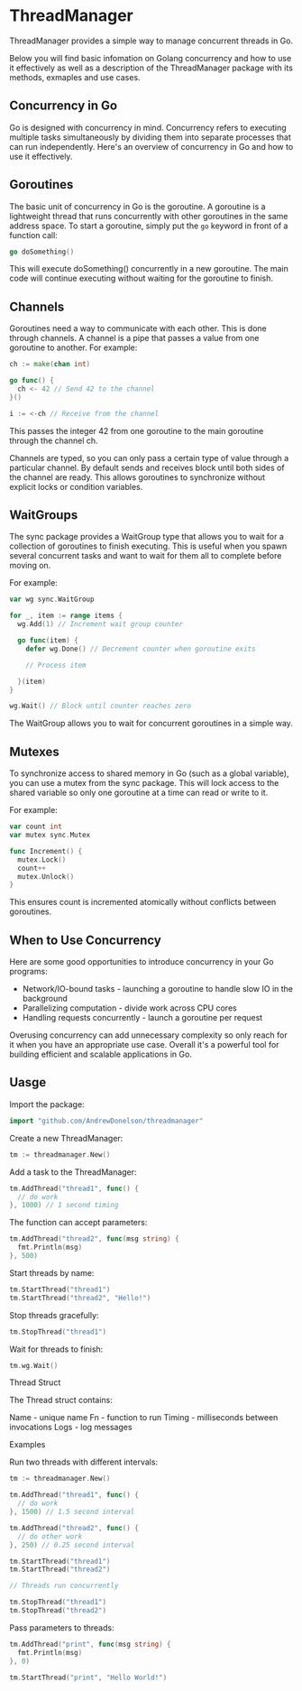 # ThreadManager

ThreadManager provides a simple way to manage concurrent threads in Go.

Below you will find basic infomation on Golang concurrency and how to use it effectively as well as a description of the ThreadManager package with its methods, exmaples and use cases.

## Concurrency in Go

Go is designed with concurrency in mind. Concurrency refers to executing multiple tasks simultaneously by dividing them into separate processes that can run independently. Here's an overview of concurrency in Go and how to use it effectively.

## Goroutines 

The basic unit of concurrency in Go is the goroutine. A goroutine is a lightweight thread that runs concurrently with other goroutines in the same address space. To start a goroutine, simply put the `go` keyword in front of a function call:

```go
go doSomething()
```

This will execute doSomething() concurrently in a new goroutine. The main code will continue executing without waiting for the goroutine to finish.

## Channels
Goroutines need a way to communicate with each other. This is done through channels. A channel is a pipe that passes a value from one goroutine to another. For example:

```go
ch := make(chan int)

go func() {
  ch <- 42 // Send 42 to the channel
}()

i := <-ch // Receive from the channel
```

This passes the integer 42 from one goroutine to the main goroutine through the channel ch.

Channels are typed, so you can only pass a certain type of value through a particular channel. By default sends and receives block until both sides of the channel are ready. This allows goroutines to synchronize without explicit locks or condition variables.

## WaitGroups

The sync package provides a WaitGroup type that allows you to wait for a collection of goroutines to finish executing. This is useful when you spawn several concurrent tasks and want to wait for them all to complete before moving on.

For example:
```go
var wg sync.WaitGroup

for _, item := range items {
  wg.Add(1) // Increment wait group counter

  go func(item) {
    defer wg.Done() // Decrement counter when goroutine exits

    // Process item

  }(item)
}

wg.Wait() // Block until counter reaches zero
```

The WaitGroup allows you to wait for concurrent goroutines in a simple way.

## Mutexes

To synchronize access to shared memory in Go (such as a global variable), you can use a mutex from the sync package. This will lock access to the shared variable so only one goroutine at a time can read or write to it.

For example:
```go
var count int
var mutex sync.Mutex

func Increment() {
  mutex.Lock() 
  count++
  mutex.Unlock()
}
```

This ensures count is incremented atomically without conflicts between goroutines.

## When to Use Concurrency

Here are some good opportunities to introduce concurrency in your Go programs:

- Network/IO-bound tasks - launching a goroutine to handle slow IO in the background
- Parallelizing computation - divide work across CPU cores
- Handling requests concurrently - launch a goroutine per request

Overusing concurrency can add unnecessary complexity so only reach for it when you have an appropriate use case. Overall it's a powerful tool for building efficient and scalable applications in Go.

## Uasge

Import the package:

```go
import "github.com/AndrewDonelson/threadmanager"
```

Create a new ThreadManager:

```go
tm := threadmanager.New()
```

Add a task to the ThreadManager:

```go
tm.AddThread("thread1", func() {
  // do work
}, 1000) // 1 second timing
```

The function can accept parameters:

```go
tm.AddThread("thread2", func(msg string) {
  fmt.Println(msg)
}, 500)
```

Start threads by name:

```go
tm.StartThread("thread1")
tm.StartThread("thread2", "Hello!")
```

Stop threads gracefully:

```go
tm.StopThread("thread1")
```

Wait for threads to finish:

```go
tm.wg.Wait()
```

Thread Struct

The Thread struct contains:

Name - unique name
Fn - function to run
Timing - milliseconds between invocations
Logs - log messages

Examples

Run two threads with different intervals:

```go
tm := threadmanager.New()

tm.AddThread("thread1", func() {
  // do work
}, 1500) // 1.5 second interval

tm.AddThread("thread2", func() {
  // do other work
}, 250) // 0.25 second interval  

tm.StartThread("thread1")
tm.StartThread("thread2")

// Threads run concurrently

tm.StopThread("thread1")
tm.StopThread("thread2")
```

Pass parameters to threads:

```go
tm.AddThread("print", func(msg string) {
  fmt.Println(msg) 
}, 0)

tm.StartThread("print", "Hello World!")
```

